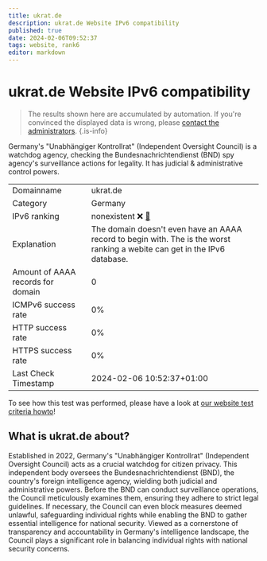 ```yaml
---
title: ukrat.de
description: ukrat.de Website IPv6 compatibility
published: true
date: 2024-02-06T09:52:37
tags: website, rank6
editor: markdown
---
```


# ukrat.de Website IPv6 compatibility

> The results shown here are accumulated by automation. If you're convinced the displayed data is wrong, please [contact the administrators](/howto/chat). 
{.is-info}

Germany's "Unabhängiger Kontrollrat" (Independent Oversight Council) is a watchdog agency, checking the Bundesnachrichtendienst (BND) spy agency's surveillance actions for legality. It has judicial & administrative control powers.


|   |   |
| - | - |
| Domainname | ukrat.de
| Category | Germany |
| IPv6 ranking | nonexistent :x: [🔗](/howto/ranking) |
| Explanation | The domain doesn't even have an AAAA record to begin with. The is the worst ranking a webite can get in the IPv6 database. |
| Amount of AAAA records for domain | 0 |
| ICMPv6 success rate | 0%|
| HTTP success rate | 0% |
| HTTPS success rate | 0% |
| Last Check Timestamp | 2024-02-06 10:52:37+01:00 |

To see how this test was performed, please have a look at [our website test criteria howto](/howto/testcriteria/website)!


## What is ukrat.de about?
Established in 2022, Germany's "Unabhängiger Kontrollrat" (Independent Oversight Council) acts as a crucial watchdog for citizen privacy. This independent body oversees the Bundesnachrichtendienst (BND), the country's foreign intelligence agency, wielding both judicial and administrative powers. Before the BND can conduct surveillance operations, the Council meticulously examines them, ensuring they adhere to strict legal guidelines. If necessary, the Council can even block measures deemed unlawful, safeguarding individual rights while enabling the BND to gather essential intelligence for national security. Viewed as a cornerstone of transparency and accountability in Germany's intelligence landscape, the Council plays a significant role in balancing individual rights with national security concerns.


